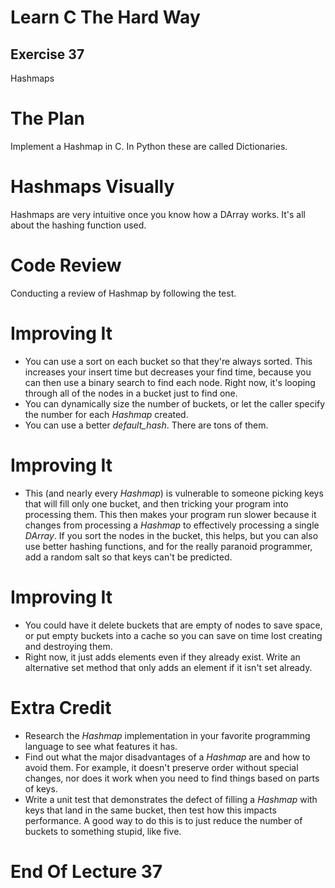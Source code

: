 Learn C The Hard Way
=======

Exercise 37
----

Hashmaps



The Plan
====

Implement a Hashmap in C.
In Python these are called Dictionaries.


Hashmaps Visually
====

Hashmaps are very intuitive once you know how a DArray works.
It's all about the hashing function used.



Code Review
====

Conducting a review of Hashmap by following the test.



Improving It
====

* You can use a sort on each bucket so that they're always sorted.
  This increases your insert time but decreases your find time, because
  you can then use a binary search to find each node.  Right now,
  it's looping through all of the nodes in a bucket just to find one.
* You can dynamically size the number of buckets, or let the caller
  specify the number for each *Hashmap* created.
* You can use a better *default_hash*.  There are tons of them.



Improving It
====

* This (and nearly every *Hashmap*) is vulnerable to someone picking
  keys that will fill only one bucket, and then tricking your program
  into processing them.  This then makes your program run slower because
  it changes from processing a *Hashmap* to effectively processing
  a single *DArray*.  If you sort the nodes in the bucket, this
  helps, but you can also use better hashing functions, and for
  the really paranoid programmer, add a random salt so that keys can't be predicted.



Improving It
====

* You could have it delete buckets that are empty of nodes to save space,
  or put empty buckets into a cache so you can save on time lost creating and destroying
  them.
* Right now, it just adds elements even if they already exist.  Write an
  alternative set method that only adds an element if it isn't set already.



Extra Credit
====

* Research the *Hashmap* implementation in your favorite programming language to see what features it has.
* Find out what the major disadvantages of a *Hashmap* are and how to avoid them.  For example, it doesn't preserve order without special changes, nor does it work when you need to find things based on parts
  of keys.
* Write a unit test that demonstrates the defect of filling a *Hashmap* with keys that land
  in the same bucket, then test how this impacts performance.  A good way to do this is to just reduce
  the number of buckets to something stupid, like five.



End Of Lecture 37
=====


